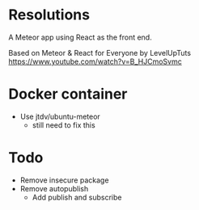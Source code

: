# Resolutions

A Meteor app using React as the front end.

Based on Meteor & React for Everyone by LevelUpTuts
https://www.youtube.com/watch?v=B_HJCmoSvmc

# Docker container
- Use jtdv/ubuntu-meteor
  - still need to fix this

# Todo
- Remove insecure package
- Remove autopublish
  - Add publish and subscribe
